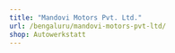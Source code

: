 ```yaml
---
title: "Mandovi Motors Pvt. Ltd."
url: /bengaluru/mandovi-motors-pvt-ltd/
shop: Autowerkstatt
---
```

